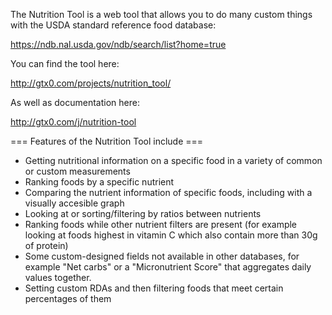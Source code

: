 The Nutrition Tool is a web tool that allows you to do many custom things with the USDA standard reference food database:

https://ndb.nal.usda.gov/ndb/search/list?home=true

You can find the tool here:

http://gtx0.com/projects/nutrition_tool/

As well as documentation here:

http://gtx0.com/j/nutrition-tool

=== Features of the Nutrition Tool include ===

* Getting nutritional information on a specific food in a variety of common or custom measurements
* Ranking foods by a specific nutrient
* Comparing the nutrient information of specific foods, including with a visually accesible graph
* Looking at or sorting/filtering by ratios between nutrients
* Ranking foods while other nutrient filters are present (for example looking at foods highest in vitamin C which also contain more than 30g of protein)
* Some custom-designed fields not available in other databases, for example "Net carbs" or a "Micronutrient Score" that aggregates daily values together.
* Setting custom RDAs and then filtering foods that meet certain percentages of them
